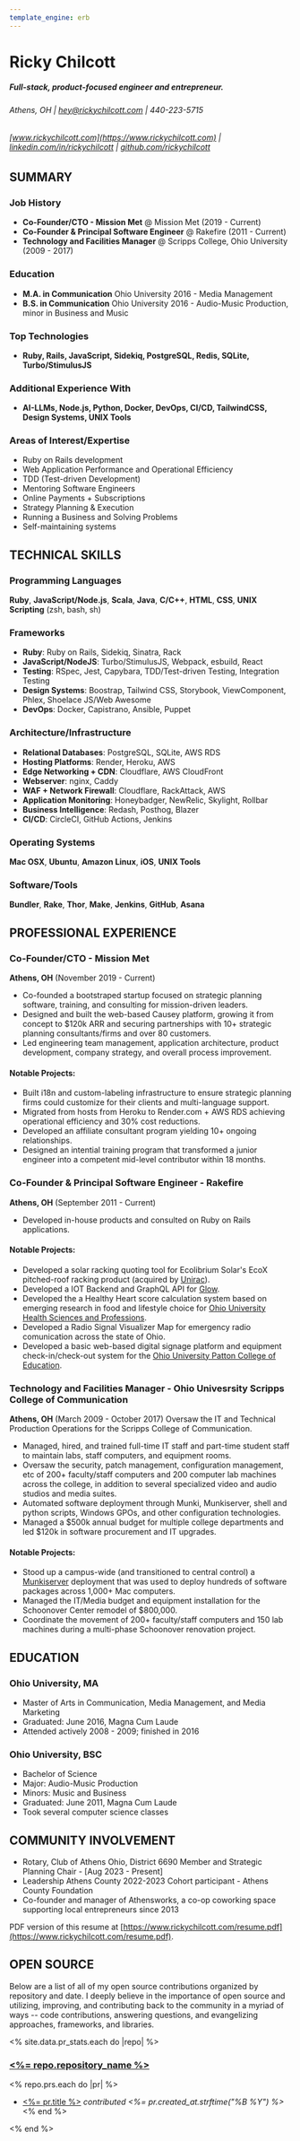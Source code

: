 ```yaml
---
template_engine: erb
---
```

<style><%= File.read(__dir__ + "/resume.css") %></style>

Ricky Chilcott
======

##### Full-stack, product-focused engineer and entrepreneur.
###### Athens, OH | hey@rickychilcott.com | 440-223-5715
###### [www.rickychilcott.com](https://www.rickychilcott.com) | [linkedin.com/in/rickychilcott](https://linkedin.com/in/rickychilcott) | [github.com/rickychilcott](https://github.com/rickychilcott)


SUMMARY
-------

### Job History

- **Co-Founder/CTO - Mission Met** @ Mission Met (2019 - Current)
- **Co-Founder & Principal Software Engineer** @ Rakefire (2011 - Current)
- **Technology and Facilities Manager** @ Scripps College, Ohio University (2009 - 2017)

### Education

- **M.A. in Communication** Ohio University 2016 - Media Management
- **B.S. in Communication** Ohio University 2016 - Audio-Music Production, minor in Business and Music

### Top Technologies
- **Ruby, Rails, JavaScript, Sidekiq, PostgreSQL, Redis, SQLite, Turbo/StimulusJS**

### Additional Experience With
- **AI-LLMs, Node.js, Python, Docker, DevOps, CI/CD, TailwindCSS, Design Systems, UNIX Tools**

### Areas of Interest/Expertise
- Ruby on Rails development
- Web Application Performance and Operational Efficiency
- TDD (Test-driven Development)
- Mentoring Software Engineers
- Online Payments + Subscriptions
- Strategy Planning & Execution
- Running a Business and Solving Problems
- Self-maintaining systems


TECHNICAL SKILLS
----------------

### Programming Languages
**Ruby**, **JavaScript/Node.js**, **Scala**, **Java**, **C/C++**, **HTML**, **CSS**, **UNIX Scripting** (zsh, bash, sh)

### Frameworks
- **Ruby**: Ruby on Rails, Sidekiq, Sinatra, Rack
- **JavaScript/NodeJS**: Turbo/StimulusJS, Webpack, esbuild, React
- **Testing**: RSpec, Jest, Capybara, TDD/Test-driven Testing, Integration Testing
- **Design Systems**: Boostrap, Tailwind CSS, Storybook, ViewComponent, Phlex, Shoelace JS/Web Awesome
- **DevOps**: Docker, Capistrano, Ansible, Puppet

### Architecture/Infrastructure
- **Relational Databases**: PostgreSQL, SQLite, AWS RDS
- **Hosting Platforms**: Render, Heroku, AWS
- **Edge Networking + CDN**: Cloudflare, AWS CloudFront
- **Webserver**: nginx, Caddy
- **WAF + Network Firewall**: Cloudflare, RackAttack, AWS
- **Application Monitoring**: Honeybadger, NewRelic, Skylight, Rollbar
- **Business Intelligence**: Redash, Posthog, Blazer
- **CI/CD**: CircleCI, GitHub Actions, Jenkins

### Operating Systems
**Mac OSX**, **Ubuntu**, **Amazon Linux**, **iOS**, **UNIX Tools**

### Software/Tools
**Bundler**, **Rake**, **Thor**, **Make**, **Jenkins**, **GitHub**, **Asana**


PROFESSIONAL EXPERIENCE
-----------------------

### Co-Founder/CTO - Mission Met
**Athens, OH** (November 2019 - Current)
- Co-founded a bootstraped startup focused on strategic planning software, training, and consulting for mission-driven leaders.
- Designed and built the web-based Causey platform, growing it from concept to $120k ARR and securing partnerships with 10+ strategic planning consultants/firms and over 80 customers.
- Led engineering team management, application architecture, product development, company strategy, and overall process improvement.

#### Notable Projects:
- Built i18n and custom-labeling infrastructure to ensure strategic planning firms could customize for their clients and multi-language support.
- Migrated from hosts from Heroku to Render.com + AWS RDS achieving operational efficiency and 30% cost reductions.
- Developed an affiliate consultant program yielding 10+ ongoing relationships.
- Designed an intential training program that transformed a junior engineer into a competent mid-level contributor within 18 months.

### Co-Founder & Principal Software Engineer - Rakefire
**Athens, OH** (September 2011 - Current)
- Developed in-house products and consulted on Ruby on Rails applications.

#### Notable Projects:
- Developed a solar racking quoting tool for Ecolibrium Solar's EcoX pitched-roof racking product (acquired by [Unirac](https://unirac.com/)).
- Developed a IOT Backend and GraphQL API for [Glow](https://www.kickstarter.com/projects/1178650747/glow-the-smart-energy-tracker-for-your-home).
- Developed the a Healthy Heart score calculation system based on emerging research in food and lifestyle choice for [Ohio University Health Sciences and Professions](https://www.ohio.edu/chsp/).
- Developed a Radio Signal Visualizer Map for emergency radio comunication across the state of Ohio.
- Developed a basic web-based digital signage platform and equipment check-in/check-out system for the [Ohio University Patton College of Education](https://www.ohio.edu/education/).

### Technology and Facilities Manager - Ohio Univesrsity Scripps College of Communication
**Athens, OH** (March 2009 - October 2017)
Oversaw the IT and Technical Production Operations for the Scripps College of Communication.

- Managed, hired, and trained full-time IT staff and part-time student staff to maintain labs, staff computers, and equipment rooms.
- Oversaw the security, patch management, configuration management, etc of 200+ faculty/staff computers and 200 computer lab machines across the college, in addition to several specialized video and audio studios and media suites.
- Automated software deployment through Munki, Munkiserver, shell and python scripts, Windows GPOs, and other configuration technologies.
- Managed a $500k annual budget for multiple college departments and led $120k in software procurement and IT upgrades.

#### Notable Projects:
- Stood up a campus-wide (and transitioned to central control) a [Munkiserver](https://github.com/munkiserver/munkiserver) deployment that was used to deploy hundreds of software packages across 1,000+ Mac computers.
- Managed the IT/Media budget and equipment installation for the Schoonover Center remodel of $800,000.
- Coordinate the movement of 200+ faculty/staff computers and 150 lab machines during a multi-phase Schoonover renovation project.


EDUCATION
---------

### Ohio University, MA
- Master of Arts in Communication, Media Management, and Media Marketing
- Graduated: June 2016, Magna Cum Laude
- Attended actively 2008 - 2009; finished in 2016

### Ohio University, BSC
- Bachelor of Science
- Major: Audio-Music Production
- Minors: Music and Business
- Graduated: June 2011, Magna Cum Laude
- Took several computer science classes


COMMUNITY INVOLVEMENT
---------------------

- Rotary, Club of Athens Ohio, District 6690 Member and Strategic Planning Chair - [Aug 2023 - Present]
- Leadership Athens County 2022-2023 Cohort participant - Athens County Foundation
- Co-founder and manager of Athensworks, a co-op coworking space supporting local entrepreneurs since 2013


PDF version of this resume at [https://www.rickychilcott.com/resume.pdf](https://www.rickychilcott.com/resume.pdf).

<div style="page-break-after: always;"></div>

OPEN SOURCE
-----------

Below are a list of all of my open source contributions organized by repository and date. I
deeply believe in the importance of open source and utilizing, improving, and contributing
back to the community in a myriad of ways -- code contributions, answering questions, and
evangelizing approaches, frameworks, and libraries.

<% site.data.pr_stats.each do |repo| %>
### [<%= repo.repository_name %>](<%= repo.url %>)

<% repo.prs.each do |pr| %>
* [<%= pr.title %>](<%= pr.url %>) _contributed <%= pr.created_at.strftime("%B %Y") %>_
<% end %>

<% end %>